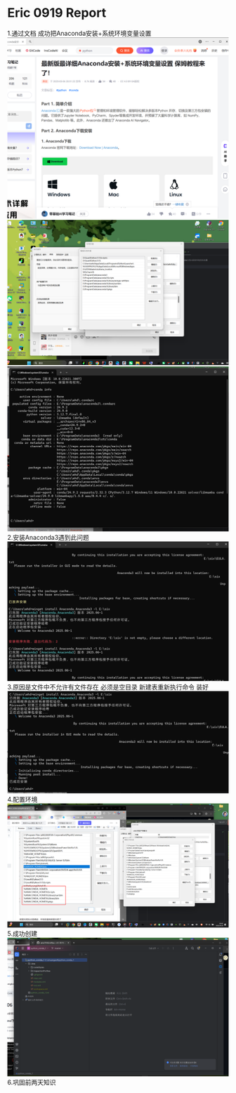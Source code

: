 # Eric 0919 Report
1.通过文档 成功把Anaconda安装+系统环境变量设置
![img.png](img/img.png)
![img_1.png](img/img_1.png)
![img_2.png](img/img_2.png)
2.安装Anaconda3遇到此问题
![img_3.png](img/img_3.png)
3.原因是文件中不允许有文件存在 必须是空目录 新建表重新执行命令 装好
![img_4.png](img/img_4.png)
4.配置环境
![img_5.png](img/img_5.png)
5.成功创建
![img_6.png](img/img_6.png)
6.巩固前两天知识